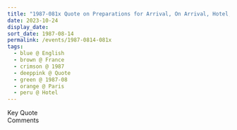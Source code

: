 ```yaml
---
title: "1987-081x Quote on Preparations for Arrival, On Arrival, Hotel, Paris, France"
date: 2023-10-24
display_date: 
sort_date: 1987-08-14
permalink: /events/1987-0814-081x
tags:
  - blue @ English
  - brown @ France
  - crimson @ 1987
  - deeppink @ Quote
  - green @ 1987-08
  - orange @ Paris
  - peru @ Hotel
---
```


<wave-list>
  <list-title color="green" width="75">Key Quote</list-title>
  <list-item color="BlanchedAlmond"  width="200"></list-item>
  <list-item color="Lavender"></list-item>
  <list-item color="BlanchedAlmond"></list-item>
</wave-list>

<br>

<wave-list>
  <list-title color="green" width="75">Comments</list-title>
  <list-item color="BlanchedAlmond"  width="200"></list-item>
  <list-item color="Lavender"></list-item>
  <list-item color="BlanchedAlmond"></list-item>
</wave-list>